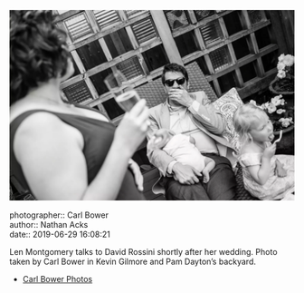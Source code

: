 ![Len Montgomery talks to David Rossini](assets/2019-06-29-set-1-the-ceremony-51.webp)

photographer:: Carl Bower  
author:: Nathan Acks  
date:: 2019-06-29 16:08:21

Len Montgomery talks to David Rossini shortly after her wedding. Photo taken by Carl Bower in Kevin Gilmore and Pam Dayton’s backyard.

* [Carl Bower Photos](https://carlbowerphotos.com)
